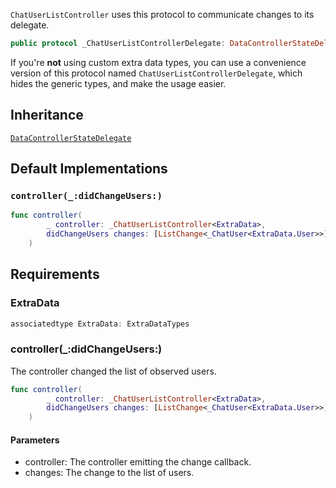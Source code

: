 
`ChatUserListController` uses this protocol to communicate changes to its delegate.

``` swift
public protocol _ChatUserListControllerDelegate: DataControllerStateDelegate 
```

If you're **not** using custom extra data types, you can use a convenience version of this protocol
named `ChatUserListControllerDelegate`, which hides the generic types, and make the usage easier.

## Inheritance

[`DataControllerStateDelegate`](/DataControllerStateDelegate)

## Default Implementations

### `controller(_:didChangeUsers:)`

``` swift
func controller(
        _ controller: _ChatUserListController<ExtraData>,
        didChangeUsers changes: [ListChange<_ChatUser<ExtraData.User>>]
    ) 
```

## Requirements

### ExtraData

``` swift
associatedtype ExtraData: ExtraDataTypes
```

### controller(\_:​didChangeUsers:​)

The controller changed the list of observed users.

``` swift
func controller(
        _ controller: _ChatUserListController<ExtraData>,
        didChangeUsers changes: [ListChange<_ChatUser<ExtraData.User>>]
    )
```

#### Parameters

  - controller: The controller emitting the change callback.
  - changes: The change to the list of users.
